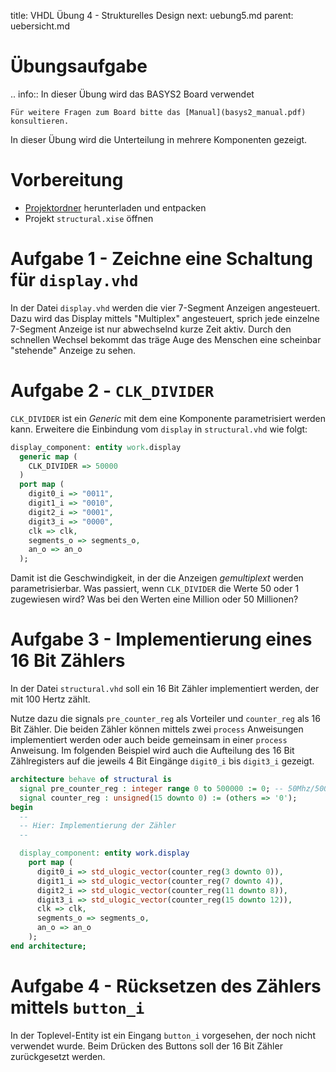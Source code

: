 title: VHDL Übung 4 - Strukturelles Design
next: uebung5.md
parent: uebersicht.md

# Übungsaufgabe

.. info:: In dieser Übung wird das BASYS2 Board verwendet

    Für weitere Fragen zum Board bitte das [Manual](basys2_manual.pdf) konsultieren.

In dieser Übung wird die Unterteilung in mehrere Komponenten gezeigt.

# Vorbereitung

* [Projektordner](vhdl_uebung_4.zip) herunterladen und entpacken
* Projekt `structural.xise` öffnen

# Aufgabe 1 - Zeichne eine Schaltung für `display.vhd`
In der Datei `display.vhd` werden die vier 7-Segment Anzeigen angesteuert. Dazu wird das Display mittels "Multiplex"
angesteuert, sprich jede einzelne 7-Segment Anzeige ist nur abwechselnd kurze Zeit aktiv. Durch den schnellen
Wechsel bekommt das träge Auge des Menschen eine scheinbar "stehende" Anzeige zu sehen.

# Aufgabe 2 - `CLK_DIVIDER`
`CLK_DIVIDER` ist ein *Generic* mit dem eine Komponente parametrisiert werden kann. Erweitere die Einbindung vom `display`
in `structural.vhd` wie folgt:

```vhdl
display_component: entity work.display
  generic map (
    CLK_DIVIDER => 50000
  )
  port map (
    digit0_i => "0011",
    digit1_i => "0010",
    digit2_i => "0001",
    digit3_i => "0000",
    clk => clk,
    segments_o => segments_o,
    an_o => an_o
  );
```

Damit ist die Geschwindigkeit, in der die Anzeigen *gemultiplext* werden parametrisierbar. Was passiert, wenn `CLK_DIVIDER`
die Werte 50 oder 1 zugewiesen wird? Was bei den Werten eine Million oder 50 Millionen?

# Aufgabe 3 - Implementierung eines 16 Bit Zählers
In der Datei `structural.vhd` soll ein 16 Bit Zähler implementiert werden, der mit 100 Hertz zählt.

Nutze dazu die signals `pre_counter_reg` als Vorteiler und `counter_reg` als 16 Bit Zähler. Die beiden Zähler können
mittels zwei `process` Anweisungen implementiert werden oder auch beide gemeinsam in einer `process` Anweisung. Im
folgenden Beispiel wird auch die Aufteilung des 16 Bit Zählregisters auf die jeweils 4 Bit Eingänge `digit0_i` bis `digit3_i`
gezeigt.

```vhdl
architecture behave of structural is
  signal pre_counter_reg : integer range 0 to 500000 := 0; -- 50Mhz/500.000=100Hz
  signal counter_reg : unsigned(15 downto 0) := (others => '0');
begin
  --
  -- Hier: Implementierung der Zähler
  --

  display_component: entity work.display
    port map (
      digit0_i => std_ulogic_vector(counter_reg(3 downto 0)),
      digit1_i => std_ulogic_vector(counter_reg(7 downto 4)),
      digit2_i => std_ulogic_vector(counter_reg(11 downto 8)),
      digit3_i => std_ulogic_vector(counter_reg(15 downto 12)),
      clk => clk,
      segments_o => segments_o,
      an_o => an_o
    );
end architecture;
```

# Aufgabe 4 - Rücksetzen des Zählers mittels `button_i`

In der Toplevel-Entity ist ein Eingang `button_i` vorgesehen, der noch nicht verwendet wurde. Beim Drücken des Buttons
soll der 16 Bit Zähler zurückgesetzt werden.
